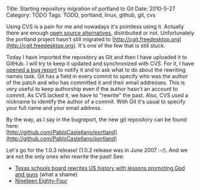Title: Starting repository migration of portland to Git
Date: 2010-5-27
Category: TODO
Tags: TODO, portland, linux, github, git, cvs

Using CVS is a pain for me and nowadays it's pointless using it. Actually there are enough [open source
alternatives](http://en.wikipedia.org/wiki/List_of_revision_control_software#Open_source), distribuited or not. Unfortunately the portland
project hasn't still migrated to [http://cgit.freedesktop.org](http://cgit.freedesktop.org). It's one of the few that is still stuck.

Today I have imported the repository as Git and then I have uploaded it to GitHub. I will try to keep it updated and synchronized with CVS. For it, I have [opened a bug
report](https://bugs.freedesktop.org/show_bug.cgi?id=28261) to notify it and to ask what to do about the rewriting names task. Git has a
field in every commit to specify who was the author of the patch and who has committed it and their email addresses. This is very useful to
keep authorship even if the author hasn't an account to commit. As CVS lacked it, we have to "rewrite" the past. Also, CVS used a nickname
to identify the author of a commit. With Git it's usual to specify your full name and your email address.

By the way, as I say in the bugreport, the new git repository can be found here:  
[http://github.com/PabloCastellano/portland](http://github.com/PabloCastellano/portland)

Let's go for the 1.0.3 release! (1.0.2 release was in June 2007 :-/). And we are not the only ones who rewrite the past! See:

- [Texas schools board rewrites US history with lessons promoting God and guns](http://www.guardian.co.uk/world/2010/may/16/texas-schools-rewrites-us-history) (what a shame)  
- [Nineteen Eighty-Four](http://en.wikipedia.org/wiki/Nineteen_Eighty-Four)
